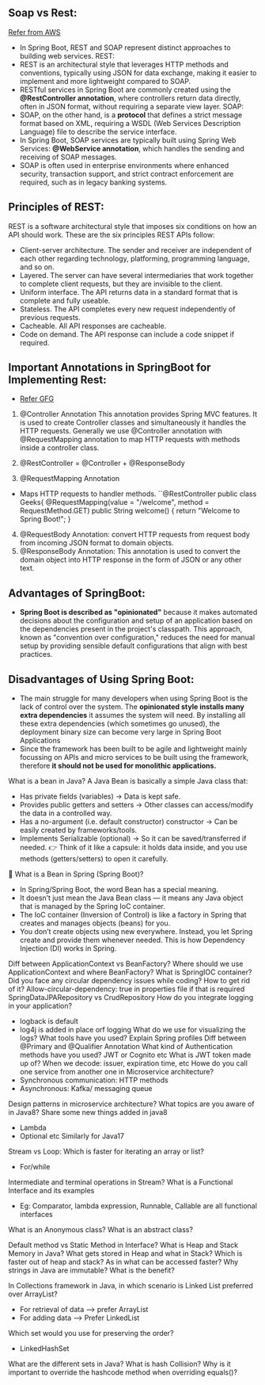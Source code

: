 ## Soap vs Rest:
[Refer from AWS](https://aws.amazon.com/compare/the-difference-between-soap-rest/)

- In Spring Boot, REST and SOAP represent distinct approaches to building web services.
REST:
- REST is an architectural style that leverages HTTP methods and conventions, typically using JSON for data exchange, making it easier to implement and more lightweight compared to SOAP.
- RESTful services in Spring Boot are commonly created using the **@RestController annotation**, where controllers return data directly, often in JSON format, without requiring a separate view layer.
SOAP:
- SOAP, on the other hand, is a **protocol** that defines a strict message format based on XML, requiring a WSDL (Web Services Description Language) file to describe the service interface.
- In Spring Boot, SOAP services are typically built using Spring Web Services: **@WebService annotation**, which handles the sending and receiving of SOAP messages.
- SOAP is often used in enterprise environments where enhanced security, transaction support, and strict contract enforcement are required, such as in legacy banking systems.

## Principles of REST:

REST is a software architectural style that imposes six conditions on how an API should work. These are the six principles REST APIs follow:

- Client-server architecture. The sender and receiver are independent of each other regarding technology, platforming, programming language, and so on.
- Layered. The server can have several intermediaries that work together to complete client requests, but they are invisible to the client.
- Uniform interface. The API returns data in a standard format that is complete and fully useable.
- Stateless. The API completes every new request independently of previous requests.
- Cacheable. All API responses are cacheable.
- Code on demand. The API response can include a code snippet if required.
 
## Important Annotations in SpringBoot for Implementing Rest:
- [Refer GFG](https://www.geeksforgeeks.org/springboot/spring-boot-annotations/)

1. @Controller Annotation
This annotation provides Spring MVC features.
It is used to create Controller classes and simultaneously it handles the HTTP requests.
Generally we use @Controller annotation with @RequestMapping annotation to map HTTP requests with methods inside a controller class.

2.  @RestController = @Controller + @ResponseBody
3.  @RequestMapping Annotation
  - Maps HTTP requests to handler methods.
    ``@RestController
public class Geeks{
    @RequestMapping(value = "/welcome", method = RequestMethod.GET)
    public String welcome() {
        return "Welcome to Spring Boot!";
    }
4. @RequestBody Annotation: convert HTTP requests from request body from incoming JSON format to domain objects.
5.  @ResponseBody Annotation: This annotation is used to convert the domain object into HTTP response in the form of JSON or any other text.

## Advantages of SpringBoot:
- **Spring Boot is described as "opinionated"** because it makes automated decisions about the configuration and setup of an application based on the dependencies present in the project's classpath.
 This approach, known as "convention over configuration," reduces the need for manual setup by providing sensible default configurations that align with best practices.

## Disadvantages of Using Spring Boot:
- The main struggle for many developers when using Spring Boot is the lack of control over the system. The **opinionated style installs many extra dependencies** it assumes the system will need. 
By installing all these extra dependencies (which sometimes go unused), the deployment binary size can become very large in Spring Boot Applications
- Since the framework has been built to be agile and lightweight mainly focussing on APIs and micro services to be built using the framework, therefore **it should not be used for monolithic applications.**


What is a bean in Java?
A Java Bean is basically a simple Java class that:
- Has private fields (variables) → Data is kept safe.
- Provides public getters and setters → Other classes can access/modify the data in a controlled way.
- Has a no-argument (i.e. default constructor) constructor → Can be easily created by frameworks/tools.
- Implements Serializable (optional) → So it can be saved/transferred if needed.
👉 Think of it like a capsule: it holds data inside, and you use methods (getters/setters) to open it carefully.


🌿 What is a Bean in Spring (Spring Boot)?
- In Spring/Spring Boot, the word Bean has a special meaning.
- It doesn’t just mean the Java Bean class — it means any Java object that is managed by the Spring IoC container.
- The IoC container (Inversion of Control) is like a factory in Spring that creates and manages objects (beans) for you.
- You don’t create objects using new everywhere. Instead, you let Spring create and provide them whenever needed. This is how Dependency Injection (DI) works in Spring.


Diff between ApplicationContext vs BeanFactory?
Where should we use ApplicationContext and where BeanFactory?
What is SpringIOC container?
Did you face any circular dependency issues while coding? 
How to get rid of it? Allow-circular-dependency: true in properties file if that is required
SpringDataJPARepository vs CrudRepository
How do you integrate logging in your application?
  - logback is default
  - log4j is added in place orf logging
What do we use for visualizing the logs? What tools have you used?
Explain Spring profiles
Diff between @Primary and @Qualifier Annotation
What kind of Authentication methods have you used? JWT or Cognito etc
What is JWT token made up of? When we decode: issuer, expiration time, etc
Howe do you call one service from another one in Microservice architecture?
  - Synchronous communication: HTTP methods
  - Asynchronous: Kafka/ messaging queue
    
Design patterns in microservice architecture?
What topics are you aware of in Java8? Share some new things added in java8
  - Lambda
  - Optional etc
Similarly for Java17

Stream vs Loop: Which is faster for iterating an array or list?
 - For/while


Intermediate and terminal operations in Stream?
What is a Functional Interface and its examples
- Eg: Comparator, lambda expression, Runnable, Callable are all functional interfaces

What is an Anonymous class?
What is an abstract class?

Default method vs Static Method in Interface?
What is Heap and Stack Memory in Java? What gets stored in Heap and what in Stack?
Which is faster out of heap and stack? As in what can be accessed faster?
Why strings in Java are immutable? What is the benefit?

In Collections framework in Java, in which scenario is Linked List preferred over ArrayList?
   - For retrieval of data --> prefer ArrayList
   - For adding data --> Prefer LinkedList

Which set would you use for preserving the order?
- LinkedHashSet

What are the different sets in Java?
What is hash Collision?
Why is it important to override the hashcode method when overriding equals()?


